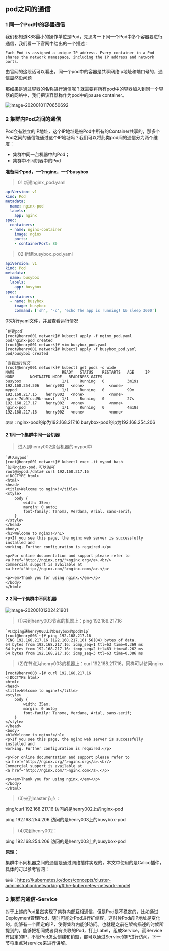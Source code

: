 ## pod之间的通信

### 1 同一个Pod中的容器通信

我们都知道K8S最小的操作单位是Pod，先思考一下同一个Pod中多个容器要进行通信，我们看一下官网中给出的一个描述：

```
Each Pod is assigned a unique IP address. Every container in a Pod shares the network namespace, including the IP address and network ports. 
```

由官网的这段话可以看出，同一个pod中的容器是共享网络ip地址和端口号的，通信显然没问题

那如果是通过容器的名称进行通信呢？就需要将所有pod中的容器加入到同一个容器的网络中，我们把该容器称作为pod中的pause container。

![image-20200101170650692](C:\Users\Administrator\AppData\Roaming\Typora\typora-user-images\image-20200101170650692.png)



### 2 集群内Pod之间的通信

Pod会有独立的IP地址，这个IP地址是被Pod中所有的Container共享的，那多个Pod之间的通信能通过这个IP地址吗？我们可以将此类pod间的通信分为两个维度：

* 集群中同一台机器中的Pod；
* 集群中不同机器中的Pod

**准备两个pod，一个nginx，一个busybox**

> 01 新建nginx_pod.yaml

```yaml
apiVersion: v1
kind: Pod
metadata:
  name: nginx-pod
  labels:
    app: nginx
spec:
  containers:
  - name: nginx-container
    image: nginx
    ports:
    - containerPort: 80
```



> 02 新建busybox_pod.yaml

```yaml
apiVersion: v1
kind: Pod
metadata:
  name: busybox
  labels:
    app: busybox
spec:
  containers:
  - name: busybox
    image: busybox
    command: ['sh', '-c', 'echo The app is running! && sleep 3600']
```



03执行yaml文件，并且查看运行情况

```shell
`创建pod`
[root@henry001 network]# kubectl apply -f nginx_pod.yaml
pod/nginx-pod created
[root@henry001 network]# vim busybox_pod.yaml 
[root@henry001 network]# kubectl apply -f busybox_pod.yaml 
pod/busybox created

`查看运行情况`
[root@henry001 network]# kubectl get pods -o wide
NAME                     READY   STATUS    RESTARTS   AGE     IP                NODE       NOMINATED NODE   READINESS GATES
busybox                  1/1     Running   0          3m19s   192.168.254.206   henry003   <none>           <none>
mypod                    1/1     Running   0          99m     192.168.217.15    henry002   <none>           <none>
nginx-7db9fccd9b-nxnvf   1/1     Running   0          27s     192.168.217.17    henry002   <none>           <none>
nginx-pod                1/1     Running   0          4m18s   192.168.217.16    henry002   <none>           <none>

```

`发现`：nginx-pod的ip为192.168.217.16     busybox-pod的ip为192.168.254.206

#### 2.1同一个集群中同一台机器

> 进入到henry002这台机器的mypod中

```shell
`进入mypod`
[root@henry001 network]# kubectl exec -it mypod bash
`访问nginx-pod，可以访问`
root@mypod:/data# curl 192.168.217.16
<!DOCTYPE html>
<html>
<head>
<title>Welcome to nginx!</title>
<style>
    body {
        width: 35em;
        margin: 0 auto;
        font-family: Tahoma, Verdana, Arial, sans-serif;
    }
</style>
</head>
<body>
<h1>Welcome to nginx!</h1>
<p>If you see this page, the nginx web server is successfully installed and
working. Further configuration is required.</p>

<p>For online documentation and support please refer to
<a href="http://nginx.org/">nginx.org</a>.<br/>
Commercial support is available at
<a href="http://nginx.com/">nginx.com</a>.</p>

<p><em>Thank you for using nginx.</em></p>
</body>
</html>
```



#### 2.2同一个集群中不同机器

![image-20200101202421901](C:\Users\Administrator\AppData\Roaming\Typora\typora-user-images\image-20200101202421901.png)

> (1)来到henry003节点的机器上：ping 192.168.217.16

```shell
`可以ping通henry003上的busybox的pod的ip`
[root@henry003 ~]# ping 192.168.217.16
PING 192.168.217.16 (192.168.217.16) 56(84) bytes of data.
64 bytes from 192.168.217.16: icmp_seq=1 ttl=63 time=0.369 ms
64 bytes from 192.168.217.16: icmp_seq=2 ttl=63 time=0.262 ms
64 bytes from 192.168.217.16: icmp_seq=3 ttl=63 time=0.386 ms

```

> (2)在节点为henry003的机器上：curl 192.168.217.16，同样可以访问nginx

```shell
[root@henry003 ~]# curl 192.168.217.16
<!DOCTYPE html>
<html>
<head>
<title>Welcome to nginx!</title>
<style>
    body {
        width: 35em;
        margin: 0 auto;
        font-family: Tahoma, Verdana, Arial, sans-serif;
    }
</style>
</head>
<body>
<h1>Welcome to nginx!</h1>
<p>If you see this page, the nginx web server is successfully installed and
working. Further configuration is required.</p>

<p>For online documentation and support please refer to
<a href="http://nginx.org/">nginx.org</a>.<br/>
Commercial support is available at
<a href="http://nginx.com/">nginx.com</a>.</p>

<p><em>Thank you for using nginx.</em></p>
</body>
</html>

```

> (3)来到master节点：

ping/curl 192.168.217.16          访问的是henry002上的nginx-pod

ping 192.168.254.206         访问的是henry003上的busybox-pod



> (4)来到henry002：

ping 192.168.254.206         访问的是henry003上的busybox-pod



**原理：**

集群中不同机器之间的通信是通过网络插件实现的，本文中使用的是Calico插件，具体的可以参考官网：

`链接`：<https://kubernetes.io/docs/concepts/cluster-administration/networking/#the-kubernetes-network-model>

### 3 集群内通信-Service

 对于上述的Pod虽然实现了集群内部互相通信，但是Pod是不稳定的，比如通过Deployment管理Pod，随时可能对Pod进行扩缩容，这时候Pod的IP地址是变化的。能够有一个固定的IP，使得集群内能够访问。也就是之前在架构描述的时候所提到的，能够把相同或者具有关联的Pod，打上Label，组成Service。而Service有固定的IP，不管Pod怎么创建和销毁，都可以通过Service的IP进行访问。下一节将重点对service来进行讲解。